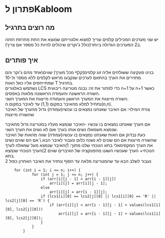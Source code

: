 # פתרון לKabloom
## מה רוצים בתרגיל
יש שני מערכים המכילים קלפים וצריך למצוא אלגוריתם שמוצא את התת מחרוזת הזהה ב2 המערכים הגדולה ביותר(כולל ג'וקרים שיכולים להיות כל מספר אם צריך).
## איך פותרים
בנינו פונקיצה ששולחים אליה זוג קלפים(קלף מכל מערך) שווים\אחד מהם ג'וקר והם מחזירים את הערך בהתאם לערכים שנקבעו מראש לקלפים ללא מספר ול-10 שמתייחסים אליו כאל האות T בתרגיל.\
נשתמש באלגורים LCS כדי לפתור את זה:
נבנה מטריצה ריבועית n+1 על n+1 כאשר השורה הראשונה והעמודה הראשונה מלאות באפסים.\
השורה מייצגת את המערך הראשון והעמודה מייצגת את המערך השני.\
נתחיל למלא מהאיבר במקום (1,1) עד לאיבר במקום ה(n,n).\
צורת המילוי: אם האיבר שאנחנו נמצאים בו עכשיו(עמודה) גדול מהערך של האיבר שהשורה מייצגת

אם הערך שאנחנו נמצאים בו עכשיו -האיבר שנמצא מעליו במטריצה גדול מהאיבר שנמצא משמאלו נשים אותו בערך ואם לא נשים את הערך השני.\
כעת נבדוק אם האות שאנחנו נמצאים בו עכשיו(עמודה) שווה מהאות של האיבר שהשורה מייצגת אם הם שונים לא נשנה כלום ונעבור לאיבר הבא.\ 
אם הם שווים נשים את הערך המקסימאלי בתא הנוכחי שלנו מתוך: 1)האיבר שנמצא מעל שמאלה לערך הנוכחי+ הערך שעכשיו השגנו מהפונקציה של האיברים שווים 2)הערך הנוכחי שנמצא בתא.\
נעבור לשלב הבא עד שהמטריצה מלאה עד הסוף ונחזיר את האיבר האחרון כפול 2
```
	for (int i = 1; i <= n; i++) {
			for (int j = 1; j <= n; j++) {
				if (arr[i][j - 1] > arr[i - 1][j])
					arr[i][j] = arr[i][j - 1];
				else
					arr[i][j] = arr[i - 1][j];
				if (lcs1[i][0] == lcs2[j][0] || lcs1[i][0] == 'R' || lcs2[j][0] == 'R') {
					if (arr[i][j] < arr[i - 1][j - 1] + values(lcs1[i][0], lcs2[j][0]))
						arr[i][j] = arr[i - 1][j - 1] + values(lcs1[i][0], lcs2[j][0]);
				}
			}
		}
```
